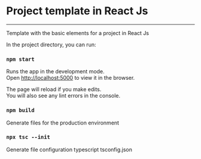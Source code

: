 # Project template in React Js

---

Template with the basic elements for a project in React Js

In the project directory, you can run:

### `npm start`

Runs the app in the development mode.\
Open [http://localhost:5000](http://localhost:5000) to view it in the browser.

The page will reload if you make edits.\
You will also see any lint errors in the console.

### `npm build`

Generate files for the production environment

### `npx tsc --init`

Generate file configuration typescript tsconfig.json
